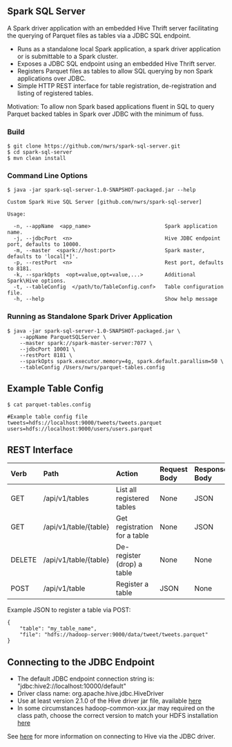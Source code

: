 ## Spark SQL Server

A Spark driver application with an embedded Hive Thrift server facilitating the querying of Parquet files as tables via a JDBC SQL endpoint. 

* Runs as a standalone local Spark application, a spark driver application or is submittable to a Spark cluster.  
* Exposes a JDBC SQL endpoint using an embedded Hive Thrift server.
* Registers Parquet files as tables to allow SQL querying by non Spark applications over JDBC.
* Simple HTTP REST interface for table registration, de-registration and listing of registered tables.

Motivation: To allow non Spark based applications fluent in SQL to query Parquet backed tables in Spark over JDBC with the minimum of fuss.

### Build
```
$ git clone https://github.com/nwrs/spark-sql-server.git
$ cd spark-sql-server
$ mvn clean install
```

### Command Line Options
```
$ java -jar spark-sql-server-1.0-SNAPSHOT-packaged.jar --help

Custom Spark Hive SQL Server [github.com/nwrs/spark-sql-server]

Usage:

  -n, --appName  <app_name>                        Spark application name.
  -j, --jdbcPort  <n>                              Hive JDBC endpoint port, defaults to 10000.
  -m, --master  <spark://host:port>                Spark master, defaults to 'local[*]'.
  -p, --restPort  <n>                              Rest port, defaults to 8181.
  -k, --sparkOpts  <opt=value,opt=value,...>       Additional Spark\Hive options.
  -t, --tableConfig  </path/to/TableConfig.conf>   Table configuration file.
  -h, --help                                       Show help message
```

### Running as Standalone Spark Driver Application
```
$ java -jar spark-sql-server-1.0-SNAPSHOT-packaged.jar \
    --appName ParquetSQLServer \
    --master spark://spark-master-server:7077 \
    --jdbcPort 10001 \
    --restPort 8181 \
    --sparkOpts spark.executor.memory=4g, spark.default.parallism=50 \
    --tableConfig /Users/nwrs/parquet-tables.config
```  
## Example Table Config
```
$ cat parquet-tables.config

#Example table config file
tweets=hdfs://localhost:9000/tweets/tweets.parquet
users=hdfs://localhost:9000/users/users.parquet 

```
## REST Interface

| Verb          | Path            |         Action             | Request Body | Response Body | Success Code |
| :------------- | :--------------- | :-------------------------- | :--- | :--- | :--- |
| GET           | /api/v1/tables         | List all registered tables | None | JSON | 200 |
| GET           | /api/v1/table/{table} | Get registration for a table | None | JSON |  200 |
| DELETE        | /api/v1/table/{table} | De-register (drop) a table| None | None | 202 |
| POST          | /api/v1/table          | Register a table | JSON | None | 202 |

Example JSON to register a table via POST:
```
{
    "table": "my_table_name",
    "file": "hdfs://hadoop-server:9000/data/tweet/tweets.parquet"
}
```

## Connecting to the JDBC Endpoint
 
* The default JDBC endpoint connection string is: "jdbc:hive2://localhost:10000/default"
* Driver class name: org.apache.hive.jdbc.HiveDriver
* Use at least version 2.1.0 of the Hive driver jar file, available [here](http://www.mvnrepository.com/artifact/org.apache.hive/hive-jdbc)
* In some circumstances hadoop-common-xxx.jar may required on the class path, choose the correct version to match your HDFS installation [here](https://mvnrepository.com/artifact/org.apache.hadoop/hadoop-common)

See [here](https://cwiki.apache.org/confluence/display/Hive/HiveServer2+Clients#HiveServer2Clients-JDBC) for more information on connecting to Hive via the JDBC driver.


